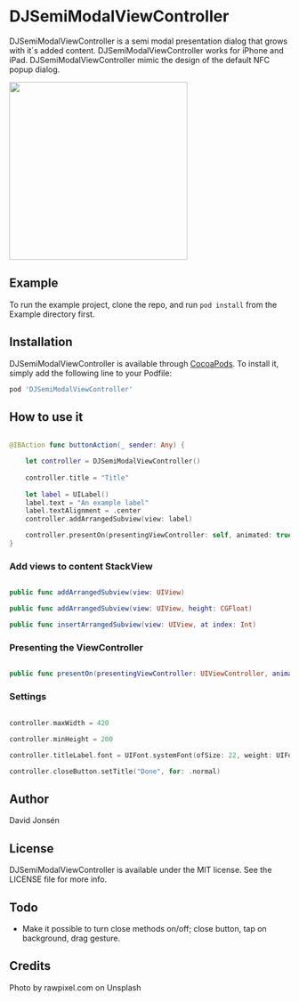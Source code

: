 # DJSemiModalViewController

DJSemiModalViewController is a semi modal presentation dialog that grows with it´s added content. DJSemiModalViewController works for iPhone and iPad. DJSemiModalViewController mimic the design of the default NFC popup dialog.

<img src="https://raw.githubusercontent.com/davnag/DJSemiModalViewController/master/Screencast_1.gif" width="320">

## Example

To run the example project, clone the repo, and run `pod install` from the Example directory first.

## Installation

DJSemiModalViewController is available through [CocoaPods](http://cocoapods.org). To install
it, simply add the following line to your Podfile:

```ruby
pod 'DJSemiModalViewController'
```

## How to use it

```swift

@IBAction func buttonAction(_ sender: Any) {

    let controller = DJSemiModalViewController()
    
    controller.title = "Title"
    
    let label = UILabel()
    label.text = "An example label"
    label.textAlignment = .center
    controller.addArrangedSubview(view: label)

    controller.presentOn(presentingViewController: self, animated: true, onDismiss: { })
}

```

### Add views to content StackView

```swift

public func addArrangedSubview(view: UIView)

public func addArrangedSubview(view: UIView, height: CGFloat)

public func insertArrangedSubview(view: UIView, at index: Int)

```

### Presenting the ViewController

```swift

public func presentOn(presentingViewController: UIViewController, animated: Bool = true, onDismiss dismissHandler: ViewWillDismiss?)

```

### Settings

```swift
  
controller.maxWidth = 420

controller.minHeight = 200

controller.titleLabel.font = UIFont.systemFont(ofSize: 22, weight: UIFont.Weight.bold)

controller.closeButton.setTitle("Done", for: .normal)

```

## Author

David Jonsén

## License

DJSemiModalViewController is available under the MIT license. See the LICENSE file for more info.

## Todo

- Make it possible to turn close methods on/off; close button, tap on background, drag gesture.

## Credits

Photo by rawpixel.com on Unsplash
